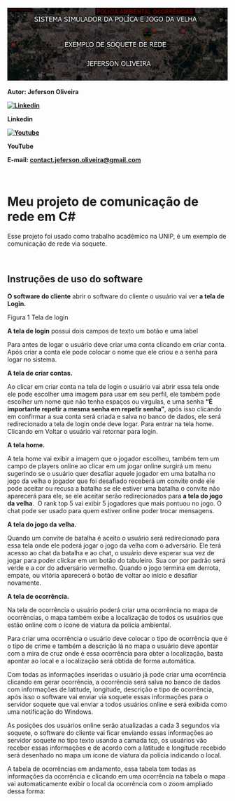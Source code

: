 <a href="#"><img src="/img/logo.jpg" alt="Youtube" width="100%" height="50%" /></a>
<p><strong>Autor: Jeferson Oliveira</strong></p>
<p><strong><a href="https://www.linkedin.com/in/jeferson-oliveira-8335051b6/"><img style="border-style: none;" src="https://www.transparentpng.com/thumb/linkedin/linkedin-icon-png-4.png" alt="Linkedin" width="50" height="50" /></a></strong></p>
<p><strong>Linkedin</strong></p>
<p><strong><a href="https://www.youtube.com/channel/UCz-iNlr68eMM1N5vcsBSJrw"><img src="https://portal.ifba.edu.br/irece/institucional/documentos-institucionais/ascom_ifba_irece/imagens/youtube-icon-14.png" alt="Youtube" width="50" height="50" /></a></strong></p>
<p><strong>YouTube</strong></p>
<p><strong>E-mail: <a href="mailto:contact.jeferson.oliveira@gmail.com">contact.jeferson.oliveira@gmail.com</a></strong></p>
<p>&nbsp;</p>
<h1>Meu projeto de comunica&ccedil;&atilde;o de rede em C#</h1>
<p>Esse projeto foi usado como trabalho acad&ecirc;mico na UNIP, &eacute; um exemplo de comunica&ccedil;&atilde;o de rede via soquete.</p>
<p>&nbsp;</p>
<h2>Instru&ccedil;&otilde;es de uso do software</h2>
<p><strong>O software do cliente</strong> abrir o software do cliente o usu&aacute;rio vai ver <strong>a tela de Login.</strong></p>
<p>Figura 1 Tela de login</p>
<p><strong>A tela de login</strong> possui dois campos de texto um bot&atilde;o e uma label</p>
<p>Para antes de logar o usu&aacute;rio deve criar uma conta clicando em criar conta. Ap&oacute;s criar a conta ele pode colocar o nome que ele criou e a senha para logar no sistema.</p>
<p><strong>A tela de criar contas.</strong></p>
<p>Ao clicar em criar conta na tela de login o usu&aacute;rio vai abrir essa tela onde ele pode escolher uma imagem para usar em seu perfil, ele tamb&eacute;m pode escolher um nome que n&atilde;o tenha espa&ccedil;os ou virgulas, e uma senha <strong>&ldquo;&Eacute; importante repetir a mesma senha em repetir senha&rdquo;</strong>, ap&oacute;s isso clicando em confirmar a sua conta ser&aacute; criada e salva no banco de dados, ele ser&aacute; redirecionado a tela de login onde deve logar. Para entrar na tela home. Clicando em Voltar o usu&aacute;rio vai retornar para login.</p>
<p><strong>A tela home.</strong></p>
<p>A tela home vai exibir a imagem que o jogador escolheu, tamb&eacute;m tem um campo de players online ao clicar em um jogar online surgir&aacute; um menu sugerindo se o usu&aacute;rio quer desafiar aquele jogador em uma batalha no jogo da velha o jogador que foi desafiado receber&aacute; um convite onde ele pode aceitar ou recusa a batalha se ele estiver uma batalha o convite n&atilde;o aparecer&aacute; para ele, se ele aceitar ser&atilde;o redirecionados para <strong>a tela do jogo da velha</strong>.&nbsp; O rank top 5 vai exibir 5 jogadores que mais pontuou no jogo. O chat pode ser usado para quem estiver online poder trocar mensagens.</p>
<p><strong>A tela do jogo da velha.</strong></p>
<p>Quando um convite de batalha &eacute; aceito o usu&aacute;rio ser&aacute; redirecionado para essa tela onde ele poder&aacute; jogar o jogo da velha com o advers&aacute;rio. Ele ter&aacute; acesso ao chat da batalha e ao chat, o usu&aacute;rio deve esperar sua vez de jogar para poder clickar em um bot&atilde;o do tabuleiro. Sua cor por padr&atilde;o ser&aacute; verde e a cor do advers&aacute;rio vermelho. Quando o jogo termina em derrota, empate, ou vit&oacute;ria aparecer&aacute; o bot&atilde;o de voltar ao in&iacute;cio e desafiar novamente.</p>
<p><strong>A tela de ocorr&ecirc;ncia.</strong></p>
<p>Na tela de ocorr&ecirc;ncia o usu&aacute;rio poder&aacute; criar uma ocorr&ecirc;ncia no mapa de ocorr&ecirc;ncias, o mapa tamb&eacute;m exibe a localiza&ccedil;&atilde;o de todos os usu&aacute;rios que est&atilde;o online com o &iacute;cone de viatura da pol&iacute;cia ambiental.</p>
<p>Para criar uma ocorr&ecirc;ncia o usu&aacute;rio deve colocar o tipo de ocorr&ecirc;ncia que &eacute; o tipo de crime e tamb&eacute;m a descri&ccedil;&atilde;o l&aacute; no mapa o usu&aacute;rio deve apontar com a mira de cruz onde &eacute; essa ocorr&ecirc;ncia para obter a localiza&ccedil;&atilde;o, basta apontar ao local e a localiza&ccedil;&atilde;o ser&aacute; obtida de forma autom&aacute;tica.</p>
<p>Com todas as informa&ccedil;&otilde;es inseridas o usu&aacute;rio j&aacute; pode criar uma ocorr&ecirc;ncia clicando em gerar ocorr&ecirc;ncia, a ocorr&ecirc;ncia ser&aacute; salva no banco de dados com informa&ccedil;&otilde;es de latitude, longitude, descri&ccedil;&atilde;o e tipo de ocorr&ecirc;ncia, ap&oacute;s isso o software vai enviar via soquete essas informa&ccedil;&otilde;es para o servidor soquete que vai enviar a todos usu&aacute;rios online e ser&aacute; exibida como uma notifica&ccedil;&atilde;o do Windows.</p>
<p>As posi&ccedil;&otilde;es dos usu&aacute;rios online ser&atilde;o atualizadas a cada 3 segundos via soquete, o software do cliente vai ficar enviando essas informa&ccedil;&otilde;es ao servidor soquete no tipo texto usando a camada tcp, os usu&aacute;rios v&atilde;o receber essas informa&ccedil;&otilde;es e de acordo com a latitude e longitude recebido ser&aacute; desenhado no mapa um &iacute;cone de viatura da pol&iacute;cia indicando o local.</p>
<p>A tabela de ocorr&ecirc;ncias em andamento, essa tabela tem todas as informa&ccedil;&otilde;es da ocorr&ecirc;ncia e clicando em uma ocorr&ecirc;ncia na tabela o mapa vai automaticamente exibir o local da ocorr&ecirc;ncia com o zoom ampliado dessa forma:</p>
